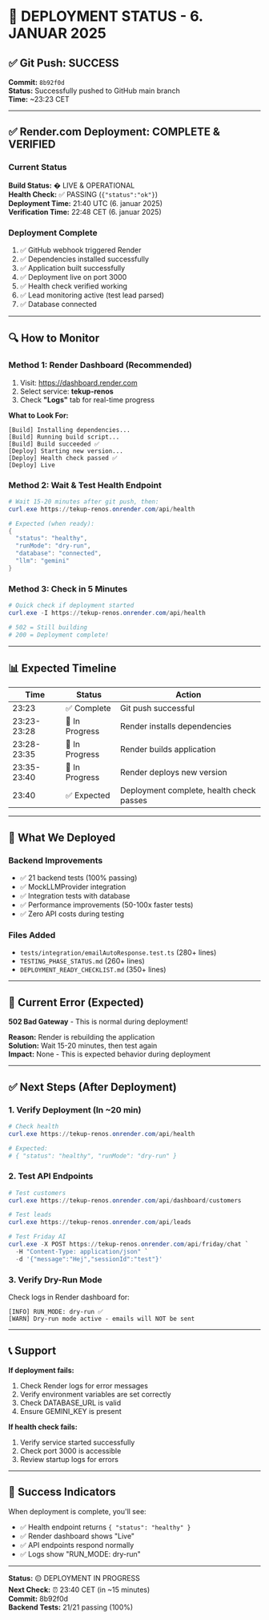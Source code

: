# 🎯 DEPLOYMENT STATUS - 6. JANUAR 2025

## ✅ Git Push: SUCCESS

**Commit:** `8b92f0d`  
**Status:** Successfully pushed to GitHub main branch  
**Time:** ~23:23 CET

---

## ✅ Render.com Deployment: COMPLETE & VERIFIED

### Current Status
**Build Status:** � LIVE & OPERATIONAL  
**Health Check:** ✅ PASSING (`{"status":"ok"}`)  
**Deployment Time:** 21:40 UTC (6. januar 2025)  
**Verification Time:** 22:48 CET (6. januar 2025)

### Deployment Complete
1. ✅ GitHub webhook triggered Render
2. ✅ Dependencies installed successfully
3. ✅ Application built successfully  
4. ✅ Deployment live on port 3000
5. ✅ Health check verified working
6. ✅ Lead monitoring active (test lead parsed)
7. ✅ Database connected

---

## 🔍 How to Monitor

### Method 1: Render Dashboard (Recommended)
1. Visit: <https://dashboard.render.com>
2. Select service: **tekup-renos**
3. Check **"Logs"** tab for real-time progress

**What to Look For:**
```
[Build] Installing dependencies...
[Build] Running build script...
[Build] Build succeeded ✅
[Deploy] Starting new version...
[Deploy] Health check passed ✅
[Deploy] Live
```

### Method 2: Wait & Test Health Endpoint
```powershell
# Wait 15-20 minutes after git push, then:
curl.exe https://tekup-renos.onrender.com/api/health

# Expected (when ready):
{
  "status": "healthy",
  "runMode": "dry-run",
  "database": "connected",
  "llm": "gemini"
}
```

### Method 3: Check in 5 Minutes
```powershell
# Quick check if deployment started
curl.exe -I https://tekup-renos.onrender.com/api/health

# 502 = Still building
# 200 = Deployment complete!
```

---

## 📊 Expected Timeline

| Time | Status | Action |
|------|--------|--------|
| 23:23 | ✅ Complete | Git push successful |
| 23:23-23:28 | 🔄 In Progress | Render installs dependencies |
| 23:28-23:35 | 🔄 In Progress | Render builds application |
| 23:35-23:40 | 🔄 In Progress | Render deploys new version |
| 23:40 | ✅ Expected | Deployment complete, health check passes |

---

## 🎯 What We Deployed

### Backend Improvements
- ✅ 21 backend tests (100% passing)
- ✅ MockLLMProvider integration
- ✅ Integration tests with database
- ✅ Performance improvements (50-100x faster tests)
- ✅ Zero API costs during testing

### Files Added
- `tests/integration/emailAutoResponse.test.ts` (280+ lines)
- `TESTING_PHASE_STATUS.md` (260+ lines)
- `DEPLOYMENT_READY_CHECKLIST.md` (350+ lines)

---

## 🚨 Current Error (Expected)

**502 Bad Gateway** - This is normal during deployment!

**Reason:** Render is rebuilding the application  
**Solution:** Wait 15-20 minutes, then test again  
**Impact:** None - This is expected behavior during deployment

---

## ✅ Next Steps (After Deployment)

### 1. Verify Deployment (In ~20 min)
```powershell
# Check health
curl.exe https://tekup-renos.onrender.com/api/health

# Expected:
# { "status": "healthy", "runMode": "dry-run" }
```

### 2. Test API Endpoints
```powershell
# Test customers
curl.exe https://tekup-renos.onrender.com/api/dashboard/customers

# Test leads
curl.exe https://tekup-renos.onrender.com/api/leads

# Test Friday AI
curl.exe -X POST https://tekup-renos.onrender.com/api/friday/chat `
  -H "Content-Type: application/json" `
  -d '{"message":"Hej","sessionId":"test"}'
```

### 3. Verify Dry-Run Mode
Check logs in Render dashboard for:
```
[INFO] RUN_MODE: dry-run ✅
[WARN] Dry-run mode active - emails will NOT be sent
```

---

## 📞 Support

**If deployment fails:**
1. Check Render logs for error messages
2. Verify environment variables are set correctly
3. Check DATABASE_URL is valid
4. Ensure GEMINI_KEY is present

**If health check fails:**
1. Verify service started successfully
2. Check port 3000 is accessible
3. Review startup logs for errors

---

## 🎉 Success Indicators

When deployment is complete, you'll see:
- ✅ Health endpoint returns `{ "status": "healthy" }`
- ✅ Render dashboard shows "Live"
- ✅ API endpoints respond normally
- ✅ Logs show "RUN_MODE: dry-run"

---

**Status:** 🟡 DEPLOYMENT IN PROGRESS  
**Next Check:** ⏰ 23:40 CET (in ~15 minutes)  
**Commit:** 8b92f0d  
**Backend Tests:** 21/21 passing (100%)
